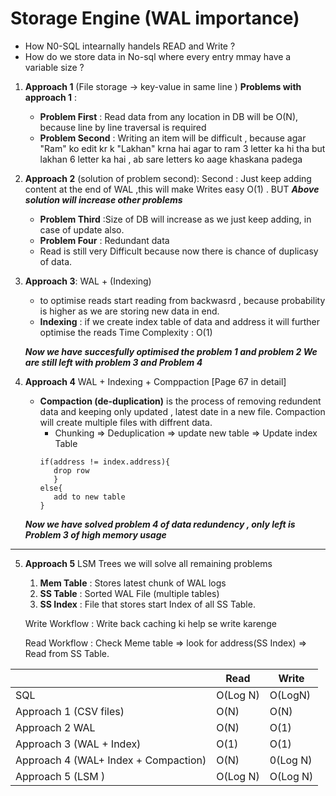 # Storage Engine (WAL importance)


- How N0-SQL intearnally handels READ and Write ?
- How do we store data in No-sql where every entry mmay have a variable size ?
1. **Approach 1** 
   (File storage -> key-value in same line )
      **Problems with approach 1** : 
      - **Problem First** : Read data from any location in DB will be O(N), because line by line traversal is required
      - **Problem Second** : Writing an item will be difficult , because  agar "Ram" ko edit kr k "Lakhan" krna hai agar to ram 3 letter ka hi tha but lakhan 6 letter ka hai , ab sare letters ko aage khaskana padega
      
      

2. **Approach 2** (solution of problem second):
   Second : Just keep adding content at the end of WAL ,this will make Writes easy O(1) .
      BUT
   ***Above solution will increase other problems***
   - **Problem Third** :Size of DB will increase as we just keep adding, in case of update also. 
   - **Problem Four** : Redundant data
   - Read is still very Difficult because now there is chance of duplicasy of data.

3. **Approach 3**: WAL + (Indexing)

   - to optimise reads start reading from backwasrd , because probability is higher as we are storing new data in end.
   - **Indexing** : if we create index table of data and address it will further optimise the reads
   Time Complexity : O(1)

   ***Now we have succesfully optimised the problem 1 and problem 2 We are still left with problem 3 and Problem 4***

4. **Approach 4**  WAL + Indexing + Comppaction [Page 67 in detail]
   - **Compaction (de-duplication)** is the process of removing redundent data and keeping only updated , latest date in a new file. 
   Compaction will create multiple files with diffrent data.
      - Chunking => Deduplication => update new table => Update index Table 
      ```
      if(address != index.address){ 
         drop row
         } 
      else{
         add to new table
      }
      ```
   ***Now we have solved problem 4 of data redundency , only left is Problem 3 of high memory usage***
---
5. **Approach 5** LSM Trees
   we will solve all remaining problems
   1. **Mem Table** : Stores latest chunk of WAL logs
   2. **SS Table** : Sorted WAL File (multiple tables)
   3. **SS Index** :  File that stores start Index of all SS Table.

   Write Workflow
   : Write back caching ki help se write karenge

   Read Workflow
   : Check Meme table => look for address(SS Index) => Read from SS Table.

|         | Read     | Write  |
|---- | ----  | ----    |
| SQL  | O(Log N) | O(LogN) |
| Approach 1 (CSV files)| O(N) | O(N)  |
| Approach 2 WAL   | O(N)     | O(1)    |
| Approach 3 (WAL + Index) | O(1)| O(1)    |
| Approach 4 (WAL+ Index + Compaction) | O(N) | 0(Log N)|
| Approach 5 (LSM ) | O(Log N)        | O(Log N)   |
   
